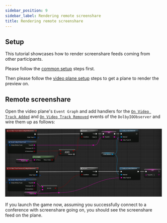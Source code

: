 ```yaml
---
sidebar_position: 9
sidebar_label: Rendering remote screenshare
title: Rendering remote screenshare
---
```


## Setup

This tutorial showcases how to render screenshare feeds coming from other participants.

Please follow the [common setup](common-setup) steps first.

Then please follow the [video plane setup](video-plane-setup) steps to get a plane to render the preview on.

## Remote screenshare

Open the video plane's `Event Graph` and add handlers for the [`On Video Track Added`](../blueprints/Events/on-video-track-added.md) and [`On Video Track Removed`](../blueprints/Events/on-video-track-removed.md) events of the `DolbyIOObserver` and wire them up as follows:

![](../../static/img/screenshare-plane-eg.png)

If you launch the game now, assuming you successfully connect to a conference with screenshare going on, you should see the screenshare feed on the plane.
